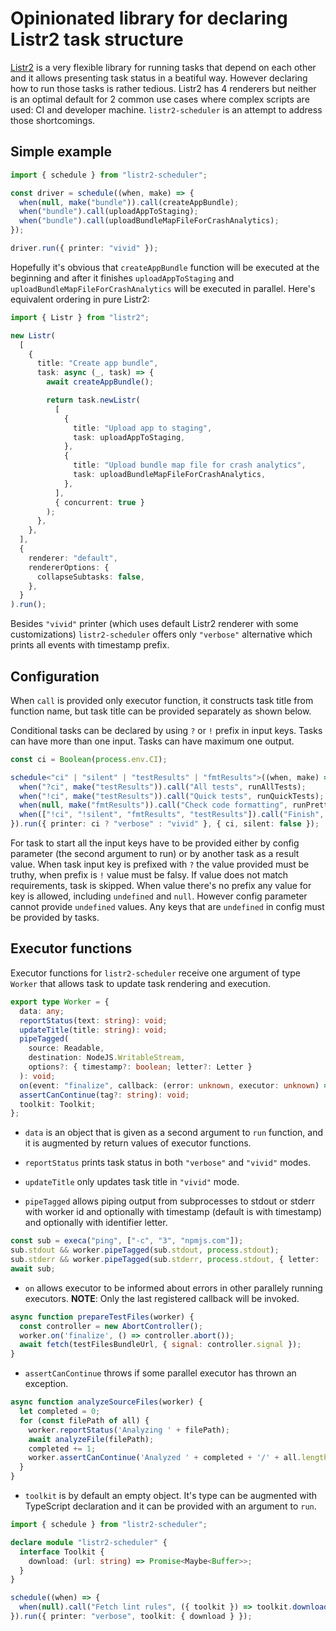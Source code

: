 # Opinionated library for declaring Listr2 task structure

[Listr2](https://listr2.kilic.dev) is a very flexible library for running tasks that
depend on each other and it allows presenting task status in a beatiful way.
However declaring how to run those tasks is rather tedious. Listr2 has 4 renderers
but neither is an optimal default for 2 common use cases where complex scripts are used:
CI and developer machine. `listr2-scheduler` is an attempt to address those shortcomings.

## Simple example

```TypeScript
import { schedule } from "listr2-scheduler";

const driver = schedule((when, make) => {
  when(null, make("bundle")).call(createAppBundle);
  when("bundle").call(uploadAppToStaging);
  when("bundle").call(uploadBundleMapFileForCrashAnalytics);
});

driver.run({ printer: "vivid" });
```

Hopefully it's obvious that `createAppBundle` function will be executed at the beginning
and after it finishes `uploadAppToStaging` and `uploadBundleMapFileForCrashAnalytics` will
be executed in parallel. Here's equivalent ordering in pure Listr2:

```TypeScript
import { Listr } from "listr2";

new Listr(
  [
    {
      title: "Create app bundle",
      task: async (_, task) => {
        await createAppBundle();

        return task.newListr(
          [
            {
              title: "Upload app to staging",
              task: uploadAppToStaging,
            },
            {
              title: "Upload bundle map file for crash analytics",
              task: uploadBundleMapFileForCrashAnalytics,
            },
          ],
          { concurrent: true }
        );
      },
    },
  ],
  {
    renderer: "default",
    rendererOptions: {
      collapseSubtasks: false,
    },
  }
).run();
```

Besides `"vivid"` printer (which uses default Listr2 renderer with some customizations)
`listr2-scheduler` offers only `"verbose"` alternative which prints all events with
timestamp prefix.

## Configuration

When `call` is provided only executor function, it constructs task title from
function name, but task title can be provided separately as shown below.

Conditional tasks can be declared by using `?` or `!` prefix in input keys. Tasks can
have more than one input. Tasks can have maximum one output.

```TypeScript
const ci = Boolean(process.env.CI);

schedule<"ci" | "silent" | "testResults" | "fmtResults">((when, make) => {
  when("?ci", make("testResults")).call("All tests", runAllTests);
  when("!ci", make("testResults")).call("Quick tests", runQuickTests);
  when(null, make("fmtResults")).call("Check code formatting", runPrettier);
  when(["!ci", "!silent", "fmtResults", "testResults"]).call("Finish", showDoneAlert);
}).run({ printer: ci ? "verbose" : "vivid" }, { ci, silent: false });
```

For task to start all the input keys have to be provided either by config parameter
(the second argument to run) or by another task as a result value. When task input key
is prefixed with `?` the value provided must be truthy, when prefix is `!` value must be
falsy. If value does not match requirements, task is skipped. When value there's no
prefix any value for key is allowed, including `undefined` and `null`. However config
parameter cannot provide `undefined` values. Any keys that are `undefined` in config must
be provided by tasks.

## Executor functions

Executor functions for `listr2-scheduler` receive one argument of type `Worker` that
allows task to update task rendering and execution.

```TypeScript
export type Worker = {
  data: any;
  reportStatus(text: string): void;
  updateTitle(title: string): void;
  pipeTagged(
    source: Readable,
    destination: NodeJS.WritableStream,
    options?: { timestamp?: boolean; letter?: Letter }
  ): void;
  on(event: "finalize", callback: (error: unknown, executor: unknown) => void): void;
  assertCanContinue(tag?: string): void;
  toolkit: Toolkit;
};
```

- `data` is an object that is given as a second argument to `run` function, and it
  is augmented by return values of executor functions.

- `reportStatus` prints task status in both `"verbose"` and `"vivid"` modes.

- `updateTitle` only updates task title in `"vivid"` mode.

- `pipeTagged` allows piping output from subprocesses to stdout or stderr with worker
  id and optionally with timestamp (default is with timestamp) and optionally with
  identifier letter.

```TypeScript
const sub = execa("ping", ["-c", "3", "npmjs.com"]);
sub.stdout && worker.pipeTagged(sub.stdout, process.stdout);
sub.stderr && worker.pipeTagged(sub.stderr, process.stdout, { letter: 'E' });
await sub;
```

- `on` allows executor to be informed about errors in other parallely running executors.
  **NOTE**: Only the last registered callback will be invoked.

```JavaScript
async function prepareTestFiles(worker) {
  const controller = new AbortController();
  worker.on('finalize', () => controller.abort());
  await fetch(testFilesBundleUrl, { signal: controller.signal });
}
```

- `assertCanContinue` throws if some parallel executor has thrown an exception.

```JavaScript
async function analyzeSourceFiles(worker) {
  let completed = 0;
  for (const filePath of all) {
    worker.reportStatus('Analyzing ' + filePath);
    await analyzeFile(filePath);
    completed += 1;
    worker.assertCanContinue('Analyzed ' + completed + '/' + all.length);
  }
}
```

- `toolkit` is by default an empty object. It's type can be augmented with TypeScript
  declaration and it can be provided with an argument to `run`.

```TypeScript
import { schedule } from "listr2-scheduler";

declare module "listr2-scheduler" {
  interface Toolkit {
    download: (url: string) => Promise<Maybe<Buffer>>;
  }
}

schedule((when) => {
  when(null).call("Fetch lint rules", ({ toolkit }) => toolkit.download(lintUrl));
}).run({ printer: "verbose", toolkit: { download } });
```

